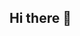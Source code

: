 ## Hi there 👋

<!--
**leomoya55/leomoya55** is a ✨ _special_ ✨ repository because its `README.md` (this file) appears on your GitHub profile.

Here are some ideas to get you started:

- 🔭 I’m currently working on obtaining my Software Engineering degree...
- 🌱 I’m currently learning Python, Java, C++, Web Development ...
- 👯 I’m looking to collaborate on team projects in the future ...
- 💬 Ask me about my culture and tech knowledge ...
- 📫 How to reach me: https://www.linkedin.com/in/leonardo-moya-541b84283/ ...
- 😄 Pronouns: he/him ...
- ⚡ Fun fact: I love God, coding, gaming, and soccer! ...
-->
